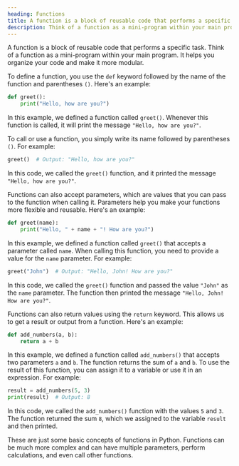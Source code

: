 ```yaml
---
heading: Functions
title: A function is a block of reusable code that performs a specific task.
description: Think of a function as a mini-program within your main program. It helps you organize your code and make it more modular.
---
```


A function is a block of reusable code that performs a specific task. Think of a function as a mini-program within your main program. It helps you organize your code and make it more modular.

To define a function, you use the `def` keyword followed by the name of the function and parentheses `()`. Here's an example:

```python
def greet():
    print("Hello, how are you?")
```

In this example, we defined a function called `greet()`. Whenever this function is called, it will print the message `"Hello, how are you?"`.

To call or use a function, you simply write its name followed by parentheses `()`. For example:

```python
greet()  # Output: "Hello, how are you?"
```

In this code, we called the `greet()` function, and it printed the message `"Hello, how are you?"`.

Functions can also accept parameters, which are values that you can pass to the function when calling it. Parameters help you make your functions more flexible and reusable. Here's an example:

```python
def greet(name):
    print("Hello, " + name + "! How are you?")
```

In this example, we defined a function called `greet()` that accepts a parameter called `name`. When calling this function, you need to provide a value for the `name` parameter. For example:

```python
greet("John")  # Output: "Hello, John! How are you?"
```

In this code, we called the `greet()` function and passed the value `"John"` as the `name` parameter. The function then printed the message `"Hello, John! How are you?"`.

Functions can also return values using the `return` keyword. This allows us to get a result or output from a function. Here's an example:

```python
def add_numbers(a, b):
    return a + b
```

In this example, we defined a function called `add_numbers()` that accepts two parameters `a` and `b`. The function returns the sum of `a` and `b`. To use the result of this function, you can assign it to a variable or use it in an expression. For example:

```python
result = add_numbers(5, 3)
print(result)  # Output: 8
```

In this code, we called the `add_numbers()` function with the values `5` and `3`. The function returned the sum `8`, which we assigned to the variable `result` and then printed.

These are just some basic concepts of functions in Python. Functions can be much more complex and can have multiple parameters, perform calculations, and even call other functions.
